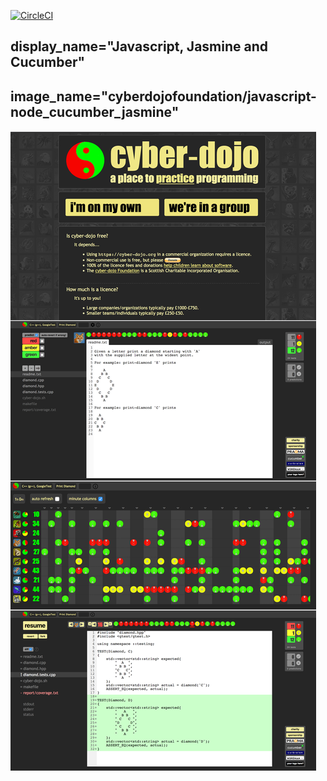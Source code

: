 [![CircleCI](https://circleci.com/gh/cyber-dojo-languages/javascript-cucumber-jasmine.svg?style=svg)](https://circleci.com/gh/cyber-dojo-languages/javascript-cucumber-jasmine)

## display_name="Javascript, Jasmine and Cucumber"
## image_name="cyberdojofoundation/javascript-node_cucumber_jasmine"

![cyber-dojo.org home page](https://github.com/cyber-dojo/cyber-dojo/blob/master/shared/home_page_snapshot.png)